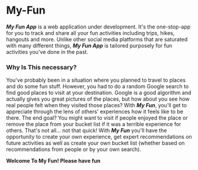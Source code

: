 # My-Fun

***My Fun App*** is a web application under development. It's the one-stop-app for you to track and share all your fun activities including trips, hikes, hangouts and more. Unlike other social media platforms that are saturated with many different things, ***My Fun App*** is tailored purposely for fun activities you've done in the past.

### Why Is This necessary?

You've probably been in a situation where you planned to travel to places and do some fun stuff. However, you had to do a random Google search to find good places to visit at your destination. Google is a good algorithm and actually gives you great pictures of the places, but how about you see how real people felt when they visited those places? With ***My Fun***, you'll get to appreciate through the lens of others' experiences how it feels like to be there. The end goal? You might want to visit if people enjoyed the place or remove the place from your bucket list if it was a terrible experience for others. That's not all... not that quick! With ***My Fun*** you'll have the opportunity to create your own experience, get expert recommendations on future activities as well as create your own bucket list (whether based on recommendations from people or by your own search).

**Welcome To My Fun! Please have fun**
